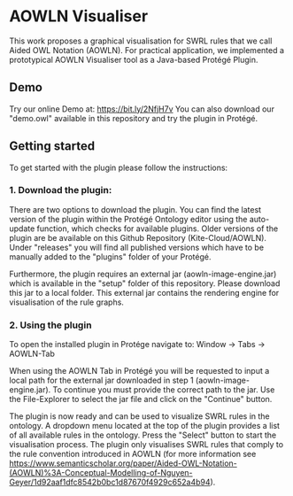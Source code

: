 # AOWLN Visualiser
This work proposes a graphical visualisation for SWRL rules that we call Aided OWL Notation (AOWLN).
For practical application, we implemented a prototypical AOWLN Visualiser tool as a Java-based Protégé Plugin.


## Demo
Try our online Demo at: https://bit.ly/2NfjH7v
You can also download our "demo.owl" available in this repository and try the plugin in Protégé.


## Getting started
To get started with the plugin please follow the instructions: 

### 1. Download the plugin:
There are two options to download the plugin. 
You can find the latest version of the plugin within the Protégé Ontology editor using the auto-update function, which checks for available plugins. Older versions of the plugin are be available on this Github Repository (Kite-Cloud/AOWLN). Under "releases" you will find all published versions which have to be manually added to the "plugins" folder of your Protégé.

Furthermore, the plugin requires an external jar (aowln-image-engine.jar) which is available in the "setup" folder of this repository. Please download this jar to a local folder. This external jar contains the rendering engine for visualisation of the rule graphs.

### 2. Using the plugin
To open the installed plugin in Protége navigate to: Window -> Tabs -> AOWLN-Tab

When using the AOWLN Tab in Protégé you will be requested to input a local path for the external jar downloaded in step 1 (aowln-image-engine.jar). To continue you must provide the correct path to the jar. Use the File-Explorer to select the jar file and click on the "Continue" button. 

The plugin is now ready and can be used to visualize SWRL rules in the ontology. A dropdown menu located at the top of the plugin provides a list of all available rules in the ontology. Press the "Select" button to start the visualisation process. The plugin only visualises SWRL rules that comply to the rule convention introduced in AOWLN (for more information see https://www.semanticscholar.org/paper/Aided-OWL-Notation-(AOWLN)%3A-Conceptual-Modelling-of-Nguyen-Geyer/1d92aaf1dfc8542b0bc1d87670f4929c652a4b94).